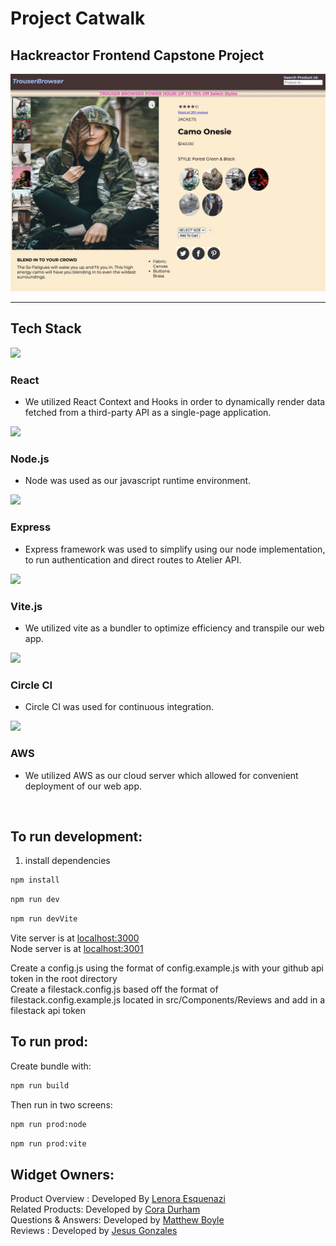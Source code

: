 # Project Catwalk
## Hackreactor Frontend Capstone Project

![ProductOverview]

---
## Tech Stack

<code><img width="15%" src="https://www.vectorlogo.zone/logos/reactjs/reactjs-ar21.svg"></code>

### React
- We utilized React Context and Hooks in order to dynamically render data fetched from a third-party API as a single-page application.

<code><img width="15%" src="https://www.vectorlogo.zone/logos/nodejs/nodejs-ar21.svg"></code>

### Node.js
- Node was used as our javascript runtime environment.

<code><img width="15%" src="https://www.vectorlogo.zone/logos/expressjs/expressjs-ar21.svg"></code>

### Express
- Express framework was used to simplify using our node implementation, to run authentication and direct routes to Atelier API.

<code><img width="15%" src="https://img.shields.io/badge/Vite-B73BFE?style=for-the-badge&logo=vite&logoColor=FFD62E"></code>

### Vite.js
- We utilized vite as a bundler to optimize efficiency and transpile our web app.

<code><img width="15%" src="https://img.shields.io/badge/circleci-343434?style=for-the-badge&logo=circleci&logoColor=white"></code>

### Circle CI
- Circle CI was used for continuous integration.

<code><img width="15%" src="https://img.shields.io/badge/Amazon_AWS-232F3E?style=for-the-badge&logo=amazon-aws&logoColor=white"></code>

### AWS
- We utilized AWS as our cloud server which allowed for convenient deployment of our web app.

<br>

## To run development:
1. install dependencies
```bash
npm install
```

```bash
npm run dev
```

```bash
npm run devVite
````

Vite server is at [localhost:3000](http://localhost:3000)<br >
Node server is at [localhost:3001](http://localhost:3001)

Create a config.js using the format of config.example.js with your github api token in the root directory<br >
Create a filestack.config.js based off the format of filestack.config.example.js located in src/Components/Reviews and add in a filestack api token<br >

## To run prod:
Create bundle with:<br >
 ```bash
npm run build
```

Then run in two screens:<br >
 ```bash
npm run prod:node
```
 ```bash
npm run prod:vite
```

## Widget Owners:
Product Overview : Developed By [Lenora Esquenazi](https://github.com/Lenaciousd)<br >
Related Products: Developed by [Cora Durham](https://github.com/Cora-Du)<br >
Questions & Answers: Developed by [Matthew Boyle](https://github.com/matthewtboyle)<br >
Reviews : Developed by [Jesus Gonzales](https://github.com/JGon26)<br >

<!-- images -->
[ProductOverview]: src/assets/TrouserBrowserProductOverview.png